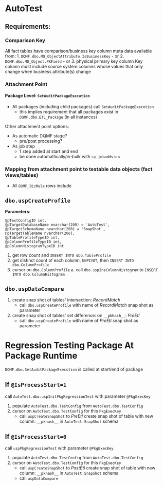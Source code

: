 # AutoTest

## Requirements:

### Comparison Key
All fact tables have comparison/business key column meta data available from:
    1. `DQMF.dbo.MD_ObjectAttribute.IsBusinessKey` - or
    2. `DQMF.dbo.MD_Object.PKField` - or
    3. physical primary key column
Key column must include source system columns whose values that only change when business attribute(s) change

### Attachment Point
#### Package Level: `SetAuditPackageExecution`
- All packages (including child packages) call `SetAuditPackageExecution`
    + this implies requirement that all packages exist in `DQMF.dbo.ETL_Package` (in all instances)

Other attachment point options:

- As automatic DQMF stage?
    + pre/post processing?
- As job step
    + 1 step added at start and end
    + be done automattically/in-bulk with `sp_jobaddstep`


### Mapping from attachment point to testable data objects (fact views/tables)
- All `DQMF_BizRule` rows include 

## `dbo.uspCreateProfile`
__Parameters:__

    @pTestConfigID int,
    @pTargetDatabaseName nvarchar(200) = 'AutoTest',
    @pTargetSchemaName nvarchar(200) = 'SnapShot',
    @pTargetTableName nvarchar(200),
    @pTableProfileTypeID int,
    @pColumnProfileTypeID int,
    @pColumnHistogramTypeID int

1. get row count and `INSERT INTO dbo.TableProfile`
2. get distinct count of each column, `UNPIVOT`, then `INSERT INTO dbo.ColumnProfile`
3. cursor on `dbo.ColumnProfile`
    a. call `dbo.uspInsColumnHistogram` to `INSERT INTO dbo.ColumnHistogram`

## `dbo.uspDataCompare`

1. create snap shot of tables' intersection: _RecordMatch_
    - call `dbo.uspCreateProfile` with name of _RecordMatch_ snap shot as parameter
2. create snap shot of tables' set difference: on `__pkhash__`: _PreEtl_
    - call `dbo.uspCreateProfile` with name of _PreEtl_ snap shot as parameter


# Regression Testing Package At Package Runtime
`DQMF.dbo.SetAuditPackageExecution` is called at start/end of package

## If `@IsProcessStart=1` 
call `AutoTest.dbo.uspInitPkgRegressionTest` with parameter `@PkgExecKey` 

1. populate `AutoTest.dbo.TestConfig` from `AutoTest.dbo.TestConfig`
2. cursor on `AutoTest.dbo.TestConfig` for this `PkgExecKey`
    - call `uspCreateSnapShot` to _PreEtl_ create snap shot of table with new column: `__pkhash__` in `AutoTest.SnapShot` schema 

## If `@IsProcessStart=0` 
call `uspPkgRegressionTest` with parameter `@PkgExecKey` 

1. populate `AutoTest.dbo.TestConfig` from `AutoTest.dbo.TestConfig`
2. cursor on `AutoTest.dbo.TestConfig` for this `PkgExecKey`
    - call `uspCreateSnapShot` to _PostEtl_ create snap shot of table with new column: `__pkhash__` in `AutoTest.SnapShot` schema
    - call `uspDataCompare`

<!-- 


        call `uspGetKey` to get key columns: look in:
            a. `DQMF.dbo.MD_ObjectAttribute.IsBusinessKey` sdfs
            a. `DQMF.dbo.MD_ObjectAttribute.IsBusinessKey` as
            b. 1;lkj
        2. dsaf
    B. sdfs 



 -->